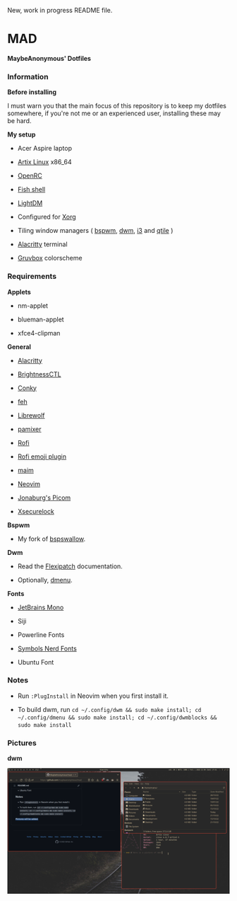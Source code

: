 New, work in progress README file.

# MAD

**MaybeAnonymous' Dotfiles**

### Information

**Before installing**

I must warn you that the main focus of this repository is to keep my dotfiles somewhere, if you're not me or an experienced user, installing these may be hard.

**My setup**

* Acer Aspire laptop

* [Artix Linux](https://artixlinux.org) x86\_64

* [OpenRC](https://github.com/OpenRC/openrc)

* [Fish shell](https://fishshell.com)

* [LightDM](https://github.com/canonical/lightdm)

* Configured for [Xorg](https://www.x.org)

* Tiling window managers ( [bspwm](https://github.com/baskerville/bspwm), [dwm](https://dwm.suckless.org), [i3](https://i3wm.org) and [qtile](https://www.qtile.org) )

* [Alacritty](https://alacritty.org) terminal

* [Gruvbox](https://github.com/morhetz/gruvbox) colorscheme

### Requirements

**Applets**

* nm-applet

* blueman-applet

* xfce4-clipman

**General**

* [Alacritty](https://alacritty.org)

* [BrightnessCTL](https://github.com/Hummer12007/brightnessctl)

* [Conky](https://github.com/brndnmtthws/conky)

* [feh](https://github.com/derf/feh)

* [Librewolf](https://librewolf.net)

* [pamixer](https://github.com/cdemoulins/pamixer)

* [Rofi](https://github.com/davatorium/rofi)

* [Rofi emoji plugin](https://github.com/Mange/rofi-emoji)

* [maim](https://github.com/naelstrof/maim)

* [Neovim](https://neovim.io/)

* [Jonaburg's Picom](https://github.com/jonaburg/picom)

* [Xsecurelock](https://github.com/google/xsecurelock)

**Bspwm**

* My fork of [bspswallow](https://github.com/MaybeAnonymous/bspswallow).

**Dwm**

* Read the [Flexipatch](https://github.com/bakkeby/dwm-flexipatch) documentation.

* Optionally, [dmenu](https://tools.suckless.org/dmenu/).

**Fonts**

* [JetBrains Mono](https://www.jetbrains.com/lp/mono/)

* Siji

* Powerline Fonts

* [Symbols Nerd Fonts](https://www.nerdfonts.com/)

* Ubuntu Font

### Notes

* Run `:PlugInstall` in Neovim when you first install it.

* To build dwm, run `cd ~/.config/dwm && sudo make install; cd ~/.config/dmenu && sudo make install; cd ~/.config/dwmblocks && sudo make install`

### Pictures

**dwm**

![dwm.png](screenshots/dwm.png)
